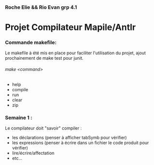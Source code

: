 ### Roche Elie && Rio Evan grp 4.1

# Projet Compilateur Mapile/Antlr 


### Commande makefile:

Le makefile à été mis en place pour faciliter l'utilisation du projet, ajout prochainement de make test pour junit.

###### make \<command\> 

+ help
+ compile
+ run
+ clear
+ zip

### Semaine 1 :
Le compilateur doit "savoir" compiler :
- les déclarations (penser à afficher tabSymb pour vérifier)
- les expressions (penser à écrire dans un fichier le code produit pour vérifier)
- lire/écrire/affectation
- etc...
